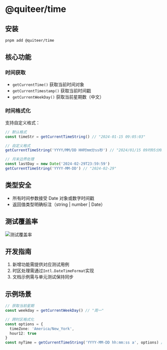 # @quiteer/time

## 安装

```bash
pnpm add @quiteer/time
```

## 核心功能

### 时间获取

- `getCurrentTime()` 获取当前时间对象
- `getCurrentTimestamp()` 获取当前时间戳
- `getCurrentWeekDay()` 获取当前星期数（中文）

### 时间格式化

支持自定义格式：

```typescript
// 默认格式
const timeStr = getCurrentTimeString() // "2024-01-15 09:05:03"

// 自定义格式
getCurrentTimeString('YYYY/MM/DD HH时mm分ss秒') // "2024/01/15 09时05分03秒"

// 月末边界处理
const lastDay = new Date('2024-02-29T23:59:59')
getCurrentTimeString('YYYY-MM-DD') // "2024-02-29"
```

## 类型安全

- 所有时间参数接受 Date 对象或数字时间戳
- 返回值类型明确标注（string | number | Date）

## 测试覆盖率

![测试覆盖率](https://img.shields.io/badge/coverage-98%25-success)

## 开发指南

1. 新增功能需提供对应测试用例
2. 时区处理需通过`Intl.DateTimeFormat`实现
3. 文档示例需与单元测试保持同步

## 示例场景

```typescript
// 获取当前星期
const weekday = getCurrentWeekDay() // "周一"

// 跨时区格式化
const options = {
  timeZone: 'America/New_York',
  hour12: true
}
const nyTime = getCurrentTimeString('YYYY-MM-DD hh:mm:ss a', options) // "2024-01-14 08:05:03 PM"
```
